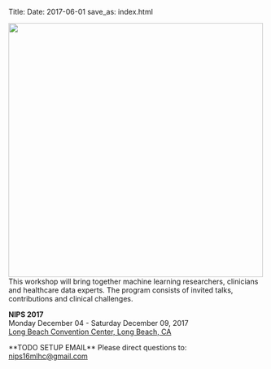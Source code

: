 Title:
Date: 2017-06-01
save_as: index.html


<div class="row">

<div style="float:left; padding-right:1em">
<img width=500px src="images/long-beach.jpg"/>
</div>
    <p>This workshop will bring together machine learning researchers, clinicians and healthcare data experts. The program consists of invited talks, contributions and clinical challenges.</p>
    <p> <b>NIPS 2017</b> <br>
	Monday December 04 - Saturday December 09, 2017 <br>
	<a href="https://www.google.com/maps/place/Long+Beach+Convention+%26+Entertainment+Center/@33.7606839,-118.1892951,16z/data=!3m1!5s0x80dd313b1d738beb:0xb11de026a4091d6e!4m2!3m1!1s0x80dd313b68c4eae7:0x69f1fff3cb508d42">Long Beach Convention Center, Long Beach, CA </a>
	</p>
	<p>**TODO SETUP EMAIL** 
    Please direct questions to: <a href="">nips16mlhc@gmail.com</a></p>
</div>
    
